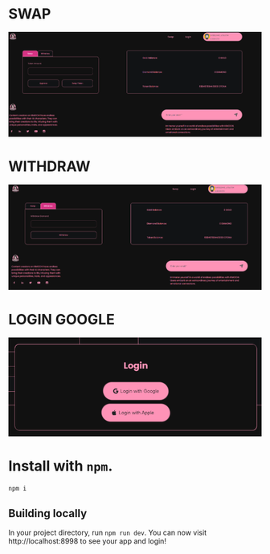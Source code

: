 # SWAP
![example](swap.PNG)
# WITHDRAW
![example](withdraw.PNG)
# LOGIN GOOGLE
![example](login.PNG)
# Install with `npm`.
```sh
npm i 
```

## Building locally

In your project directory, run `npm run dev`. You can now visit http://localhost:8998 to see your app and login!



